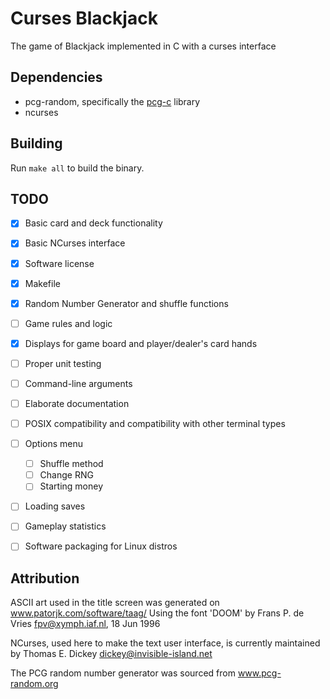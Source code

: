 # Curses Blackjack

The game of Blackjack implemented in C with a curses interface

## Dependencies

- pcg-random, specifically the [pcg-c](https://github.com/imneme/pcg-c/tree/master/include) library
- ncurses

## Building

Run `make all` to build the binary.

## TODO
- [x] Basic card and deck functionality
- [x] Basic NCurses interface
- [x] Software license
- [X] Makefile
- [X] Random Number Generator and shuffle functions
- [ ] Game rules and logic
- [X] Displays for game board and player/dealer's card hands
- [ ] Proper unit testing
- [ ] Command-line arguments
- [ ] Elaborate documentation
- [ ] POSIX compatibility and compatibility with other terminal types
- [ ] Options menu
	- [ ] Shuffle method
	- [ ] Change RNG
	- [ ] Starting money
- [ ] Loading saves
- [ ] Gameplay statistics
- [ ] Software packaging for Linux distros


## Attribution
ASCII art used in the title screen was generated on www.patorjk.com/software/taag/
Using the font 'DOOM' by Frans P. de Vries <fpv@xymph.iaf.nl>, 18 Jun 1996

NCurses, used here to make the text user interface, is currently maintained by Thomas E. Dickey <dickey@invisible-island.net>

The PCG random number generator was sourced from www.pcg-random.org
